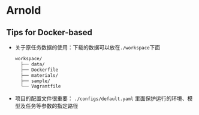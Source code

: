 # Arnold
## Tips for Docker-based
- 关于原任务数据的使用：下载的数据可以放在`./workspace`下面
  ```sh
  workspace/
    ├── data/
    ├── Dockerfile
    ├── materials/
    ├── sample/
    └── Vagrantfile
  ```
- 项目的配置文件很重要： `./configs/default.yaml` 里面保护运行的环境、模型及任务等参数的指定路径

